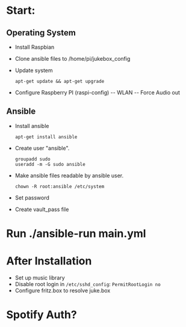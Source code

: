 # Start:

## Operating System
- Install Raspbian
- Clone ansible files to /home/pi/jukebox_config
- Update system

      apt-get update && apt-get upgrade

- Configure Raspberry PI (raspi-config)
-- WLAN
-- Force Audio out
      
## Ansible

- Install ansible

      apt-get install ansible

- Create user "ansible".

      groupadd sudo
      useradd -m -G sudo ansible

- Make ansible files readable by ansible user.

      chown -R root:ansible /etc/system

- Set password
- Create vault_pass file

# Run ./ansible-run main.yml

# After Installation

 - Set up music library
 - Disable root login in `/etc/sshd_config`: `PermitRootLogin no`
 - Configure fritz.box to resolve juke.box

# Spotify Auth?
